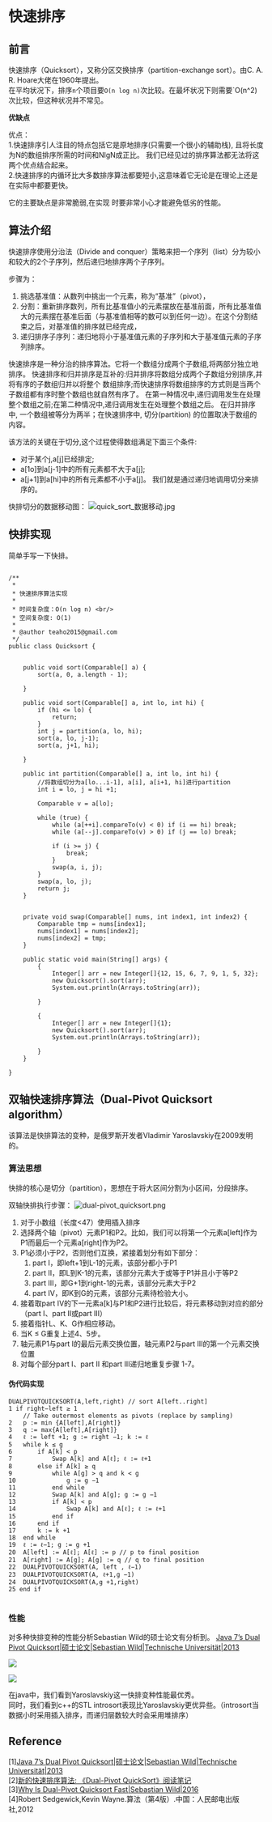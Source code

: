 # 快速排序


## 前言

快速排序（Quicksort），又称分区交换排序（partition-exchange sort）。由C. A. R. Hoare大佬在1960年提出。  
在平均状况下，排序`n`个项目要`O(n log n)`次比较。在最坏状况下则需要`O(n^2)次比较，但这种状况并不常见。 

**优缺点**
 
优点：  
1.快速排序引人注目的特点包括它是原地排序(只需要一个很小的辅助栈), 且将长度为N的数组排序所需的时间和NlgN成正比。 
我们已经见过的排序算法都无法将这两个优点结合起来。  
2.快速排序的内循环比大多数排序算法都要短小,这意味着它无论是在理论上还是在实际中都要更快。

它的主要缺点是非常脆弱,在实现 时要非常小心才能避免低劣的性能。


## 算法介绍

快速排序使用分治法（Divide and conquer）策略来把一个序列（list）分为较小和较大的2个子序列，然后递归地排序两个子序列。

步骤为：
1. 挑选基准值：从数列中挑出一个元素，称为“基准”（pivot），
2. 分割：重新排序数列，所有比基准值小的元素摆放在基准前面，所有比基准值大的元素摆在基准后面（与基准值相等的数可以到任何一边）。在这个分割结束之后，对基准值的排序就已经完成，
3. 递归排序子序列：递归地将小于基准值元素的子序列和大于基准值元素的子序列排序。


快速排序是一种分治的排序算法。它将一个数组分成两个子数组,将两部分独立地排序。
快速排序和归并排序是互补的:归并排序将数组分成两个子数组分别排序,并将有序的子数组归并以将整个 数组排序;而快速排序将数组排序的方式则是当两个子数组都有序时整个数组也就自然有序了。
在第一种情况中,递归调用发生在处理整个数组之前;在第二种情况中,递归调用发生在处理整个数组之后。 
在归并排序中, 一个数组被等分为两半；在快速排序中, 切分(partition) 的位置取决于数组的内容。

该方法的关键在于切分,这个过程使得数组满足下面三个条件: 
* 对于某个j,a[j]已经排定; 
* a[1o]到a[j-1]中的所有元素都不大于a[j]; 
* a[j+1]到a[hi]中的所有元素都不小于a[j]。 
我们就是通过递归地调用切分来排序的。

快排切分的数据移动图：
![quick_sort_数据移动.jpg](quick_sort_数据移动.jpg)



## 快排实现

简单手写一下快排。

~~~

/**
 *
 * 快速排序算法实现
 *
 * 时间复杂度：O(n log n) <br/>
 * 空间复杂度: O(1)
 *
 * @author teaho2015@gmail.com
 */
public class Quicksort {


    public void sort(Comparable[] a) {
        sort(a, 0, a.length - 1);

    }

    public void sort(Comparable[] a, int lo, int hi) {
        if (hi <= lo) {
            return;
        }
        int j = partition(a, lo, hi);
        sort(a, lo, j-1);
        sort(a, j+1, hi);

    }

    public int partition(Comparable[] a, int lo, int hi) {
        //将数组切分为a[lo...i-1], a[i], a[i+1, hi]进行partition
        int i = lo, j = hi +1;

        Comparable v = a[lo];

        while (true) {
            while (a[++i].compareTo(v) < 0) if (i == hi) break;
            while (a[--j].compareTo(v) > 0) if (j == lo) break;

            if (i >= j) {
                break;
            }
            swap(a, i, j);
        }
        swap(a, lo, j);
        return j;
    }


    private void swap(Comparable[] nums, int index1, int index2) {
        Comparable tmp = nums[index1];
        nums[index1] = nums[index2];
        nums[index2] = tmp;
    }

    public static void main(String[] args) {
        {
            Integer[] arr = new Integer[]{12, 15, 6, 7, 9, 1, 5, 32};
            new Quicksort().sort(arr);
            System.out.println(Arrays.toString(arr));

        }

        {
            Integer[] arr = new Integer[]{1};
            new Quicksort().sort(arr);
            System.out.println(Arrays.toString(arr));

        }
    }

}

~~~

## 双轴快速排序算法（Dual-Pivot Quicksort algorithm）

该算法是快排算法的变种，是俄罗斯开发者Vladimir Yaroslavskiy在2009发明的。


### 算法思想

快排的核心是切分（partition），思想在于将大区间分割为小区间，分段排序。

双轴快排执行步骤：
![dual-pivot_quicksort.png](dual-pivot_quicksort.png)
1. 对于小数组（长度<47）使用插入排序
2. 选择两个轴（pivot）元素P1和P2。比如，我们可以将第一个元素a[left]作为P1而最后一个元素a[right]作为P2。
3. P1必须小于P2，否则他们互换，紧接着划分有如下部分：
   1. part I，即left+1到L-1的元素，该部分都小于P1
   2. part II，即L到K-1的元素，该部分元素大于或等于P1并且小于等P2
   3. part III，即G+1到right-1的元素，该部分元素大于P2
   4. part IV，即K到G的元素，该部分元素待检验大小。
4. 接着取part IV的下一元素a[k]与P1和P2进行比较后，将元素移动到对应的部分（part I、part II或part III）
5. 接着指针L、K、G作相应移动。
6. 当K ≤ G重复上述4、5步。
7. 轴元素P1与part I的最后元素交换位置，轴元素P2与part III的第一个元素交换位置
8. 对每个部分part I、part II 和part III递归地重复步骤 1-7。

#### 伪代码实现
~~~~
DUALPIVOTQUICKSORT(A,left,right) // sort A[left..right]
1 if right−left ≥ 1
    // Take outermost elements as pivots (replace by sampling)
2   p := min {A[left],A[right]}
3   q := max{A[left],A[right]}
4   ℓ := left +1; g := right −1; k := ℓ
5   while k ≤ g
6       if A[k] < p
7           Swap A[k] and A[ℓ]; ℓ := ℓ+1
8       else if A[k] ≥ q
9           while A[g] > q and k < g
10              g := g −1
11          end while
12          Swap A[k] and A[g]; g := g −1
13          if A[k] < p
14              Swap A[k] and A[ℓ]; ℓ := ℓ+1
15          end if
16      end if
17      k := k +1
18  end while
19  ℓ := ℓ−1; g := g +1
20  A[left] := A[ℓ]; A[ℓ] := p // p to final position
21  A[right] := A[g]; A[g] := q // q to final position
22  DUALPIVOTQUICKSORT(A, left , ℓ−1)
23  DUALPIVOTQUICKSORT(A, ℓ+1,g −1)
24  DUALPIVOTQUICKSORT(A,g +1,right)
25 end if


~~~~

### 性能

对多种快排变种的性能分析Sebastian Wild的硕士论文有分析到。
[Java 7’s Dual Pivot Quicksort|硕士论文|Sebastian Wild|Technische Universität|2013](https://kluedo.ub.uni-kl.de/frontdoor/deliver/index/docId/3463/file/wild-master-thesis.pdf)


![](quicksort_variant_performance_compare1.jpg)

![](quicksort_variant_performance_compare2.jpg)


在java中，我们看到Yaroslavskiy这一快排变种性能最优秀。  
同时，我们看到c++的STL introsort表现比Yaroslavskiy更优异些。（introsort当数据小时采用插入排序，而递归层数较大时会采用堆排序）





## Reference

[1][Java 7’s Dual Pivot Quicksort|硕士论文|Sebastian Wild|Technische Universität|2013](https://kluedo.ub.uni-kl.de/frontdoor/deliver/index/docId/3463/file/wild-master-thesis.pdf)  
[2][新的快速排序算法: 《Dual-Pivot QuickSort》阅读笔记](https://www.jianshu.com/p/2c6f79e8ce6e)   
[3][Why Is Dual-Pivot Quicksort Fast|Sebastian Wild|2016](https://arxiv.org/pdf/1511.01138.pdf)  
[4]Robert Sedgewick,Kevin Wayne.算法（第4版）.中国：人民邮电出版社,2012




